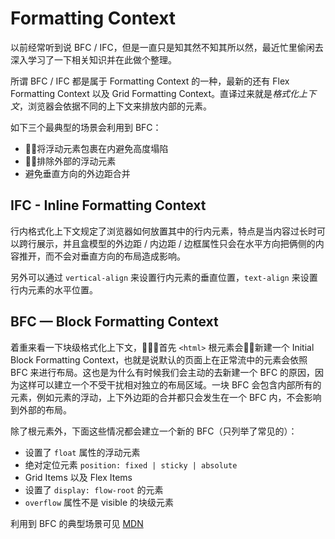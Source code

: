 # Formatting Context
以前经常听到说 BFC / IFC，但是一直只是知其然不知其所以然，最近忙里偷闲去深入学习了一下相关知识并在此做个整理。  

所谓 BFC / IFC 都是属于 Formatting Context 的一种，最新的还有 Flex Formatting Context 以及 Grid Formatting Context。直译过来就是*格式化上下文*，浏览器会依据不同的上下文来排放内部的元素。  

如下三个最典型的场景会利用到 BFC：
* 将浮动元素包裹在内避免高度塌陷
* 排除外部的浮动元素
* 避免垂直方向的外边距合并

## IFC - Inline Formatting Context
行内格式化上下文规定了浏览器如何放置其中的行内元素，特点是当内容过长时可以跨行展示，并且盒模型的外边距 / 内边距 / 边框属性只会在水平方向把俩侧的内容推开，而不会对垂直方向的布局造成影响。  

另外可以通过 `vertical-align` 来设置行内元素的垂直位置，`text-align` 来设置行内元素的水平位置。

## BFC — Block Formatting Context
着重来看一下块级格式化上下文，首先 `<html>` 根元素会新建一个 Initial Block Formatting Context，也就是说默认的页面上在正常流中的元素会依照 BFC 来进行布局。这也是为什么有时候我们会主动的去新建一个 BFC 的原因，因为这样可以建立一个不受干扰相对独立的布局区域。一块 BFC 会包含内部所有的元素，例如元素的浮动，上下外边距的合并都只会发生在一个 BFC 内，不会影响到外部的布局。  

除了根元素外，下面这些情况都会建立一个新的 BFC（只列举了常见的）：
* 设置了 `float` 属性的浮动元素
* 绝对定位元素 `position: fixed | sticky | absolute`
* Grid Items 以及 Flex Items
* 设置了 `display: flow-root` 的元素
* `overflow` 属性不是 visible 的块级元素
  
利用到 BFC 的典型场景可见 [MDN](https://developer.mozilla.org/en-US/docs/Web/Guide/CSS/Block_formatting_context)